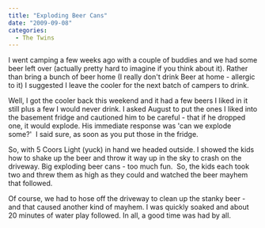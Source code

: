 ```yaml
---
title: "Exploding Beer Cans"
date: "2009-09-08"
categories: 
  - The Twins
---
```


I went camping a few weeks ago with a couple of buddies and we had some beer left over (actually pretty hard to imagine if you think about it). Rather than bring a bunch of beer home (I really don't drink Beer at home - allergic to it) I suggested I leave the cooler for the next batch of campers to drink.

Well, I got the cooler back this weekend and it had a few beers I liked in it still plus a few I would never drink. I asked August to put the ones I liked into the basement fridge and cautioned him to be careful - that if he dropped one, it would explode. His immediate response was 'can we explode some?'  I said sure, as soon as you put those in the fridge.

So, with 5 Coors Light (yuck) in hand we headed outside. I showed the kids how to shake up the beer and throw it way up in the sky to crash on the driveway. Big exploding beer cans - too much fun.  So, the kids each took two and threw them as high as they could and watched the beer mayhem that followed.

Of course, we had to hose off the driveway to clean up the stanky beer - and that caused another kind of mayhem. I was quickly soaked and about 20 minutes of water play followed. In all, a good time was had by all.
